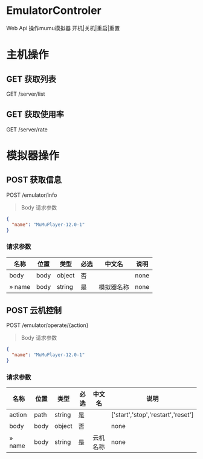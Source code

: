 # EmulatorControler

Web Api 操作mumu模拟器 开机|关机|重启|重置

# 主机操作

## GET 获取列表

GET /server/list

## GET 获取使用率

GET /server/rate

# 模拟器操作

## POST 获取信息

POST /emulator/info

> Body 请求参数

```json
{
  "name": "MuMuPlayer-12.0-1"
}
```

### 请求参数

|名称|位置|类型|必选|中文名|说明|
|---|---|---|---|---|---|
|body|body|object| 否 ||none|
|» name|body|string| 是 | 模拟器名称|none|

## POST 云机控制

POST /emulator/operate/{action}

> Body 请求参数

```json
{
  "name": "MuMuPlayer-12.0-1"
}
```

### 请求参数

|名称|位置|类型|必选|中文名|说明|
|---|---|---|---|---|---|
|action|path|string| 是 ||['start','stop','restart','reset']|
|body|body|object| 否 ||none|
|» name|body|string| 是 | 云机名称|none|

